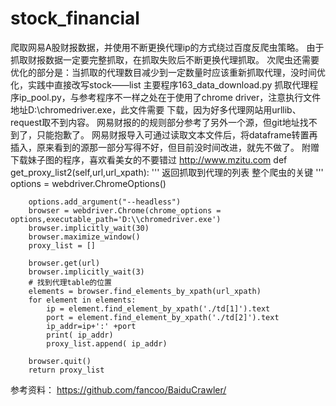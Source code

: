 # stock_financial
爬取网易A股财报数据，并使用不断更换代理ip的方式绕过百度反爬虫策略。
由于抓取财报数据一定要完整抓取，在抓取失败后不断更换代理抓取。
次爬虫还需要优化的部分是：当抓取的代理数目减少到一定数量时应该重新抓取代理，没时间优化，实践中直接改写stock——list
主要程序163_data_download.py
抓取代理程序ip_pool.py，与参考程序不一样之处在于使用了chrome driver，注意执行文件地址D:\\chromedriver.exe，此文件需要
下载，因为好多代理网站用urllib、request取不到内容。
网易财报的的规则部分参考了另外一个源，但git地址找不到了，只能抱歉了。
网易财报导入可通过读取文本文件后，将dataframe转置再插入，原来看到的源那一部分写得不好，但目前没时间改进，就先不做了。
附赠下载妹子图的程序，喜欢看美女的不要错过 http://www.mzitu.com
def get_proxy_list2(self,url,url_xpath):
        '''
        返回抓取到代理的列表
        整个爬虫的关键
        '''
        options = webdriver.ChromeOptions()  
   
        options.add_argument("--headless")  
        browser = webdriver.Chrome(chrome_options = options,executable_path='D:\\chromedriver.exe')
        browser.implicitly_wait(30)
        browser.maximize_window()
        proxy_list = []
        
        browser.get(url)
        browser.implicitly_wait(3)
        # 找到代理table的位置
        elements = browser.find_elements_by_xpath(url_xpath)
        for element in elements:           
            ip = element.find_element_by_xpath('./td[1]').text
            port = element.find_element_by_xpath('./td[2]').text
            ip_addr=ip+':' +port
            print( ip_addr)
            proxy_list.append( ip_addr)
                
        browser.quit()
        return proxy_list
参考资料： https://github.com/fancoo/BaiduCrawler/
